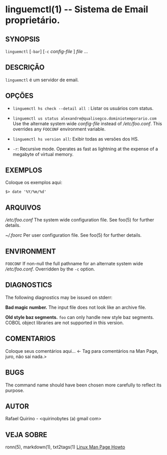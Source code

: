 linguemctl(1) -- Sistema de Email proprietário.
===============================================


SYNOPSIS
--------

`linguemctl` [`-bar`] [`-c` *config-file* ] *file* ...

DESCRIÇÃO
---------

`linguemctl` é um servidor de email.

OPÇÕES
------

* `linguemctl hs check --detail all `:
	Listar os usuários com status.

* `linguemctl us status alexandre@qualisegco.dominiotemporario.com`
  Use the alternate system wide *config-file* instead of */etc/foo.conf*. This
  overrides any `FOOCONF` environment variable.

* `linguemctl hs version all`:
   Exibir todas as versões dos HS.

* `-r`:
  Recursive mode. Operates as fast as lightning at the expense of a megabyte
  of virtual memory.

EXEMPLOS
--------

Coloque os exemplos aqui:

   `$> date '%Y/%m/%d'`


ARQUIVOS
--------


*/etc/foo.conf*
  The system wide configuration file. See foo(5) for further details.

*~/.foorc*
  Per user configuration file. See foo(5) for further details.

ENVIRONMENT
-----------

`FOOCONF`
  If non-null the full pathname for an alternate system wide */etc/foo.conf*.
  Overridden by the `-c` option.

DIAGNOSTICS
-----------

The following diagnostics may be issued on stderr:

**Bad magic number.**
  The input file does not look like an archive file.

**Old style baz segments.**
  `foo` can only handle new style baz segments. COBOL object libraries are not
  supported in this version.

COMENTARIOS
-----------

Coloque seus comentários aqui...
<- Tag para comentários na Man Page, juro, não sai nada.>

BUGS
----

The command name should have been chosen more carefully to reflect its
purpose.

AUTOR
-----

Rafael Quirino - <quirinobytes (a) gmail com>

VEJA SOBRE
----------

ronn(5), markdown(1), txt2tags(1) [Linux Man Page Howto](
http://www.schweikhardt.net/man_page_howto.html)
